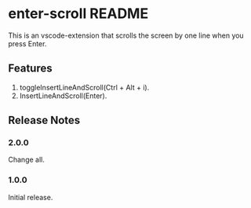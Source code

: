 # enter-scroll README

This is an vscode-extension that scrolls the screen by one line when you press Enter.

## Features
1. toggleInsertLineAndScroll(Ctrl + Alt + i).
2. InsertLineAndScroll(Enter).

## Release Notes

### 2.0.0
Change all.

### 1.0.0

Initial release.
